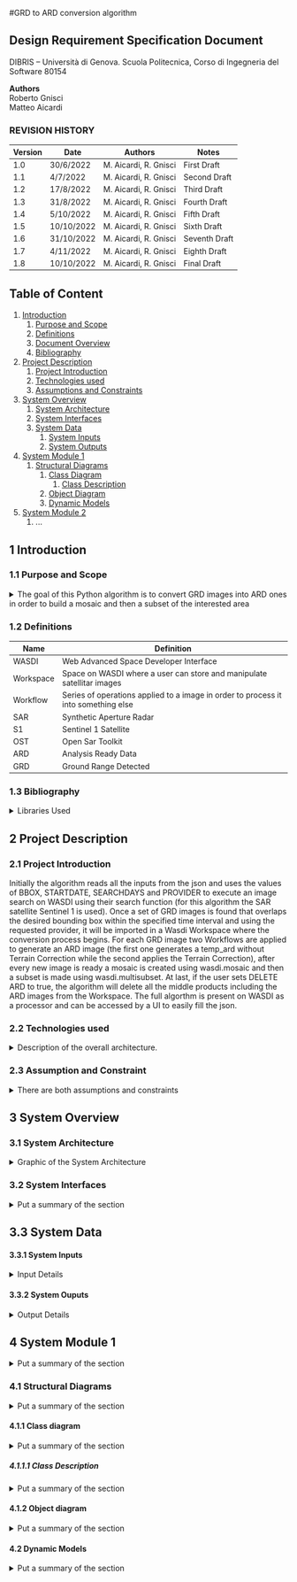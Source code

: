 #GRD to ARD conversion algorithm 

## Design Requirement Specification Document

DIBRIS – Università di Genova. Scuola Politecnica, Corso di Ingegneria del Software 80154

**Authors**  
Roberto Gnisci<br/>
Matteo Aicardi

### REVISION HISTORY

| Version    | Date        | Authors      | Notes        |
| ----------- | ----------- | ----------- | ----------- |
| 1.0 | 30/6/2022 |M. Aicardi, R. Gnisci | First Draft |
| 1.1 | 4/7/2022 |M. Aicardi, R. Gnisci | Second Draft |
| 1.2 | 17/8/2022 |M. Aicardi, R. Gnisci | Third Draft |
| 1.3 | 31/8/2022 |M. Aicardi, R. Gnisci | Fourth Draft |
| 1.4 | 5/10/2022 |M. Aicardi, R. Gnisci | Fifth Draft |
| 1.5 | 10/10/2022 |M. Aicardi, R. Gnisci | Sixth Draft |
| 1.6 | 31/10/2022 |M. Aicardi, R. Gnisci | Seventh Draft |
| 1.7 | 4/11/2022 |M. Aicardi, R. Gnisci | Eighth Draft |
| 1.8 | 10/10/2022 |M. Aicardi, R. Gnisci | Final Draft |


## Table of Content

1. [Introduction](#intro)
    1. [Purpose and Scope](#purpose)  
    2. [Definitions](#def)
    3. [Document Overview](#overview)
    4. [Bibliography](#biblio)
2. [Project Description](#description)
    1. [Project Introduction](#project-intro)
    2. [Technologies used](#tech)
    3. [Assumptions and Constraints](#constraints)
3. [System Overview](#system-overview)
    1. [System Architecture](#architecture)
    2. [System Interfaces](#interfaces)
    3. [System Data](#data)
        1. [System Inputs](#inputs)
        2. [System Outputs](#outputs)
4. [System Module 1](#sys-module-1)
    1. [Structural Diagrams](#sd)
        1. [Class Diagram](#cd)
            1. [Class Description](#cd-description)
        2. [Object Diagram](#od)
        3. [Dynamic Models](#dm)
5. [System Module 2](#sys-module-2)
   1. ...

##  <a name="intro"></a>  1 Introduction

    
### <a name="purpose"></a> 1.1 Purpose and Scope
<details> 
    <summary> The goal of this Python algorithm is to convert GRD images into ARD ones in order to build a mosaic and then a subset of the interested area  </summary>
    <p> In particular the algorithm is divided in 4 steps: the first is collecting the input parameters from the designated json, the second is the search of the GRD images on WASDI, the third is to process the GRD using workflows to obtain the ARD, the last one is building the mosaic and cutting it to highlight only the desired area</p>
</details>

### <a name="def"></a> 1.2 Definitions
    
| Name				| Definition | 
| ------------------------------------- | ----------- | 
| WASDI                                 | Web Advanced Space Developer Interface |
| Workspace                             | Space on WASDI where a user can store and manipulate satellitar images|
| Workflow                              | Series of operations applied to a image in order to process it into something else|
| SAR                                   | Synthetic Aperture Radar|
| S1                                    | Sentinel 1 Satellite |
| OST                                   | Open Sar Toolkit |
| ARD                                   | Analysis Ready Data |
| GRD                                   | Ground Range Detected |
    
</details>


### <a name="biblio"></a> 1.3 Bibliography
<details> 
    <summary> Libraries Used
    </summary>
    <p>
       https://wasdi.readthedocs.io/en/latest/index.html (WASDI documentation)
    </p>
    <p>
       https://github.com/ESA-PhiLab/OpenSarToolkit (OST developers created the ARD format and the workflows that are used to convert a GRD)
    </p>
    <p>
        https://docs.python.org/3/library/datetime.html (datetime library used to manage dates)
    </p>
    <p>
        https://docs.python.org/3/library/os.html
    </p>
    <p>
         https://docs.python.org/3/library/pathlib.html?highlight=pathlib#module-pathlib (libraries used to manage internal paths)
    </p>
</details>

## <a name="description"></a> 2 Project Description

### <a name="project-intro"></a> 2.1 Project Introduction 

   <p> Initially the algorithm reads all the inputs from the json and uses the values of BBOX, STARTDATE, SEARCHDAYS and PROVIDER to execute an image search on WASDI using their search function (for this algorithm the SAR satellite Sentinel 1 is used). Once a set of GRD images is found that overlaps the desired bounding box within the specified time interval and using the requested provider, it will be imported in a Wasdi Workspace where the conversion process begins. For each GRD image two Workflows are applied to generate an ARD image (the first one generates a temp_ard without Terrain Correction while the second applies the Terrain Correction), after every new image is ready a mosaic is created using wasdi.mosaic and then a subset is made using wasdi.multisubset.
    At last, if the user sets DELETE ARD to true, the algorithm will delete all the middle products including the ARD images from the Workspace.
    The full algorthm is present on WASDI as a processor and can be accessed by a UI to easily fill the json.
   </p>


### <a name="tech"></a> 2.2 Technologies used

<details> 
    <summary> Description of the overall architecture. </summary>
    <p>Graphical representation of the system architecture.  May be composed by multiple diagrams depending on the differences in the environment
specifications    </p>
</details>

### <a name="constraints"></a> 2.3 Assumption and Constraint 
<details> 
    <summary> There are both assumptions and constraints
    </summary>
    <p> 
        </br>
        Since this is a WASDI processor you will need an account to execute the code correctly
    </p>
    <p> 
        After an account is made if you wish to execute the algorithm from a local computer you will need to follow these instructions:
        </br>
        https://wasdi.readthedocs.io/en/latest/ProgrammingTutorials/PythonTutorial.html
    </p>
     <p> 
        The algorithm assumes that all the required inputs for the json are filled correctly (using the online UI will ensure that)
    </p>
    
    
   
  
</details>

## <a name="system-overview"></a>  3 System Overview


### <a name="architecture"></a>  3.1 System Architecture
<details> 
    <summary> Graphic of the System Architecture
    </summary>
    <p>
        Graphical representation of the system architecture.  
    <img src="imgs/System_Architecture.png" alt="System Architecture" style="float: left; margin-right: 10px;" />   
    </p>
</details>

### <a name="interfaces"></a>  3.2 System Interfaces
<details> 
    <summary> Put a summary of the section
    </summary>
    <p>The System has two types of interfaces: online and offline. </br>
       Both of them require that a json parameter file is created with the following parameters:
       </br>
       <ul>
            <li>BBOX: A json structure divided into "northEast" and "southWest", in each subfield is specified both a latitude and a longitude. This defines                       the desired area
            <li>STARTDATE: The starting date of the time interval of the search in the format "yyyy-mm-dd"
            <li>SEARCHDAYS: For how many days does the time interval extends
            <li>PROVIDER: Which sateliitar images provider you wish to use (Must be supported by WASDI), is suggested to keep it as "AUTO"
            <li>DELETE ARD: true/false value that decides if the algorithm will delete all the middle products
       </ul>
       </br>
       The Online UI will look like this: https://user-images.githubusercontent.com/93790615/200168934-33e9fe6f-8af9-4b58-8c4d-455f7130ebf2.png
       </br>
       and it will aid with correctly filling the json
    </p>
</details>

## <a name="data"></a>  3.3 System Data

#### <a name="inputs"></a>  3.3.1 System Inputs
<details>
    <summary> Input Details
    </summary>
    <p>
        The system takes in input a json parameters file as described in the former section and a config json file required to work with WASDI
    </p>
</details>

#### <a name="outputs"></a>  3.3.2 System Ouputs
<details> 
    <summary> Output Details
    </summary>
    <p>The final output of the algorithm is a GEOTIFF image representing the subset of the desired area applied to a mosaic made of ARD images.
        </br>
        This image will be stored in the selected WASDI Workspace together with the original GRD images and all the midlle products if not deleted.
    </p>
</details>

## <a name="sys-module-1"></a>  4 System Module 1
<details> 
    <summary> Put a summary of the section
    </summary>
    <p>This sub section should describe ...</p>
</details>

### <a name="sd"></a>  4.1 Structural Diagrams
<details> 
    <summary> Put a summary of the section
    </summary>
    <p>This sub section should describe ...</p>
</details>

#### <a name="cd"></a>  4.1.1 Class diagram
<details> 
    <summary> Put a summary of the section
    </summary>
    <p>This sub section should describe ...</p>
</details>

##### <a name="cd-description"></a>  4.1.1.1 Class Description
<details> 
    <summary> Put a summary of the section
    </summary>
    <p>This sub section should describe ...</p>
</details>

#### <a name="od"></a>  4.1.2 Object diagram
<details> 
    <summary> Put a summary of the section
    </summary>
    <p>This sub section should describe ...</p>
</details>

#### <a name="dm"></a>  4.2 Dynamic Models
<details> 
    <summary> Put a summary of the section
    </summary>
    <p>This sub section should describe ...</p>
</details>
